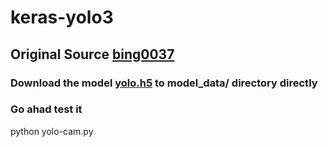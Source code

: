 # keras-yolo3
## Original Source [bing0037](https://github.com/bing0037/keras-yolo3)
### Download the model [yolo.h5](https://drive.google.com/uc?export=download&confirm=8R0l&id=1Dd-uUhhXvosXiIIZM8tiXoZyENJxIY4u) to model_data/ directory directly
### Go ahad test it
python yolo-cam.py

